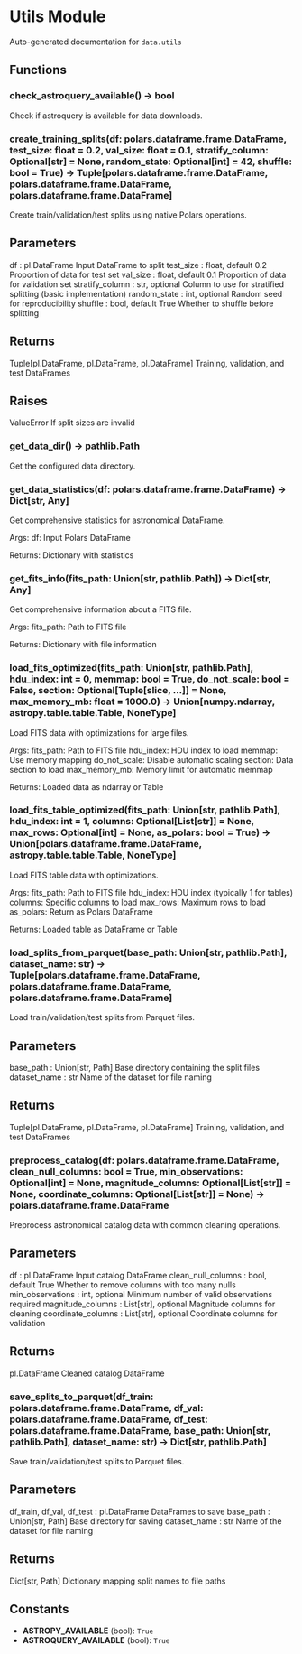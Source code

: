 # Utils Module

Auto-generated documentation for `data.utils`

## Functions

### check_astroquery_available() -> bool

Check if astroquery is available for data downloads.

### create_training_splits(df: polars.dataframe.frame.DataFrame, test_size: float = 0.2, val_size: float = 0.1, stratify_column: Optional[str] = None, random_state: Optional[int] = 42, shuffle: bool = True) -> Tuple[polars.dataframe.frame.DataFrame, polars.dataframe.frame.DataFrame, polars.dataframe.frame.DataFrame]

Create train/validation/test splits using native Polars operations.

Parameters
----------
df : pl.DataFrame
    Input DataFrame to split
test_size : float, default 0.2
    Proportion of data for test set
val_size : float, default 0.1
    Proportion of data for validation set
stratify_column : str, optional
    Column to use for stratified splitting (basic implementation)
random_state : int, optional
    Random seed for reproducibility
shuffle : bool, default True
    Whether to shuffle before splitting
    
Returns
-------
Tuple[pl.DataFrame, pl.DataFrame, pl.DataFrame]
    Training, validation, and test DataFrames
    
Raises
------
ValueError
    If split sizes are invalid

### get_data_dir() -> pathlib.Path

Get the configured data directory.

### get_data_statistics(df: polars.dataframe.frame.DataFrame) -> Dict[str, Any]

Get comprehensive statistics for astronomical DataFrame.

Args:
    df: Input Polars DataFrame

Returns:
    Dictionary with statistics

### get_fits_info(fits_path: Union[str, pathlib.Path]) -> Dict[str, Any]

Get comprehensive information about a FITS file.

Args:
    fits_path: Path to FITS file

Returns:
    Dictionary with file information

### load_fits_optimized(fits_path: Union[str, pathlib.Path], hdu_index: int = 0, memmap: bool = True, do_not_scale: bool = False, section: Optional[Tuple[slice, ...]] = None, max_memory_mb: float = 1000.0) -> Union[numpy.ndarray, astropy.table.table.Table, NoneType]

Load FITS data with optimizations for large files.

Args:
    fits_path: Path to FITS file
    hdu_index: HDU index to load
    memmap: Use memory mapping
    do_not_scale: Disable automatic scaling
    section: Data section to load
    max_memory_mb: Memory limit for automatic memmap

Returns:
    Loaded data as ndarray or Table

### load_fits_table_optimized(fits_path: Union[str, pathlib.Path], hdu_index: int = 1, columns: Optional[List[str]] = None, max_rows: Optional[int] = None, as_polars: bool = True) -> Union[polars.dataframe.frame.DataFrame, astropy.table.table.Table, NoneType]

Load FITS table data with optimizations.

Args:
    fits_path: Path to FITS file
    hdu_index: HDU index (typically 1 for tables)
    columns: Specific columns to load
    max_rows: Maximum rows to load
    as_polars: Return as Polars DataFrame

Returns:
    Loaded table as DataFrame or Table

### load_splits_from_parquet(base_path: Union[str, pathlib.Path], dataset_name: str) -> Tuple[polars.dataframe.frame.DataFrame, polars.dataframe.frame.DataFrame, polars.dataframe.frame.DataFrame]

Load train/validation/test splits from Parquet files.

Parameters
----------
base_path : Union[str, Path]
    Base directory containing the split files
dataset_name : str
    Name of the dataset for file naming
    
Returns
-------
Tuple[pl.DataFrame, pl.DataFrame, pl.DataFrame]
    Training, validation, and test DataFrames

### preprocess_catalog(df: polars.dataframe.frame.DataFrame, clean_null_columns: bool = True, min_observations: Optional[int] = None, magnitude_columns: Optional[List[str]] = None, coordinate_columns: Optional[List[str]] = None) -> polars.dataframe.frame.DataFrame

Preprocess astronomical catalog data with common cleaning operations.

Parameters
----------
df : pl.DataFrame
    Input catalog DataFrame
clean_null_columns : bool, default True
    Whether to remove columns with too many nulls
min_observations : int, optional
    Minimum number of valid observations required
magnitude_columns : List[str], optional
    Magnitude columns for cleaning
coordinate_columns : List[str], optional
    Coordinate columns for validation
    
Returns
-------
pl.DataFrame
    Cleaned catalog DataFrame

### save_splits_to_parquet(df_train: polars.dataframe.frame.DataFrame, df_val: polars.dataframe.frame.DataFrame, df_test: polars.dataframe.frame.DataFrame, base_path: Union[str, pathlib.Path], dataset_name: str) -> Dict[str, pathlib.Path]

Save train/validation/test splits to Parquet files.

Parameters
----------
df_train, df_val, df_test : pl.DataFrame
    DataFrames to save
base_path : Union[str, Path]
    Base directory for saving
dataset_name : str
    Name of the dataset for file naming
    
Returns
-------
Dict[str, Path]
    Dictionary mapping split names to file paths

## Constants

- **ASTROPY_AVAILABLE** (bool): `True`
- **ASTROQUERY_AVAILABLE** (bool): `True`
